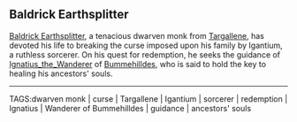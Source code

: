 ## Baldrick Earthsplitter

[Baldrick Earthsplitter](../People/Baldrick_Earthsplitter.md), a tenacious dwarven monk from [Targallene](../Places/Targallene.md), has devoted his life to breaking the curse imposed upon his family by Igantium, a ruthless sorcerer. On his quest for redemption, he seeks the guidance of [Ignatius_the_Wanderer](Ignatius_the_Wanderer.md) of [Bummehilldes](../Places/Bummehilldes.md), who is said to hold the key to healing his ancestors' souls.


---

TAGS:dwarven monk | curse | Targallene | Igantium | sorcerer | redemption | Ignatius | Wanderer of Bummehilldes | guidance | ancestors' souls
